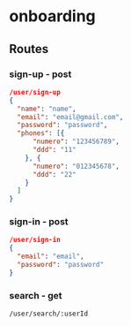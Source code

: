 # onboarding

## Routes

### sign-up - post
```json
/user/sign-up
{
  "name": "name",
  "email": "email@gmail.com",
  "password": "password",
  "phones": [{
      "numero": "123456789",
      "ddd": "11"
    }, {
      "numero": "012345678",
      "ddd": "22"
    }
  ]
}
```

### sign-in - post
```json
/user/sign-in
{
  "email": "email",
  "password": "password"
}
```

### search - get
```
/user/search/:userId
```

